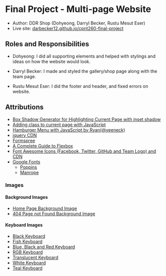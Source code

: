 # Final Project - Multi-page Website
- Author: DDR Shop (Dohyeong, Darryl Becker, Rustu Mesut Eser)
- Live site: [darbecker12.github.io/cpnt260-final-project](https://darbecker12.github.io/cpnt260-final-project/)

## Roles and Responsibilities
- Dohyeong: I did all supporting elements and helped with stylings and ideas on how the website would look.

- Darryl Becker: I made and styled the gallery/shop page along with the team page.

- Rustu Mesut Eser: I did the footer and header, and fixed errors on website.

## Attributions
- [Box Shadow Generator for Highlighting Current Page with inset shadow](https://developer.mozilla.org/en-US/docs/Web/CSS/CSS_Backgrounds_and_Borders/Box-shadow_generator)
- [Adding class to current page with JavaScript](http://www.eznetu.com/current-link.html)
- [Hamburger Menu with JavaScript by Ryan(@veeneck)](https://codepen.io/veeneck/pen/odLvQz)
- [jquery CDN](https://cdnjs.com/libraries/jquery)
- [Formspree](https://formspree.io/)
- [A Complete Guide to Flexbox](https://css-tricks.com/snippets/css/a-guide-to-flexbox/)
- [Font Awesome Icons (Facebook, Twitter, GitHub and Team Logo) and CDN](https://fontawesome.com/)
- [Google Fonts](https://fonts.google.com/)
    - [Poppins](https://fonts.google.com/specimen/Poppins)
    - [Manrope](https://fonts.google.com/specimen/Manrope)

### Images
#### Background Images
- [Home Page Background Image](https://www.shutterstock.com/image-photo/top-view-office-733243111)
- [404 Page not Found Background Image](https://www.pexels.com/photo/gray-wooden-maze-3715428/)

#### Keyboard Images
- [Black Keyboard](https://unsplash.com/photos/JALTDvehvAw)
- [Fish Keyboard](https://unsplash.com/photos/L4Bi4Zfb6Ls)
- [Blue, Black and Red Keyboard](https://unsplash.com/photos/lL_xP4CEXaY)
- [RGB Keyboard](https://unsplash.com/photos/50uD7HzOLW8)
- [Translucent Keyboard](https://unsplash.com/photos/2MCF_5fdcnU)
- [White Keyboard](https://unsplash.com/photos/jtNUtM0wy5I)
- [Teal Keyboard](https://unsplash.com/photos/uiSxC_-s7K0)
